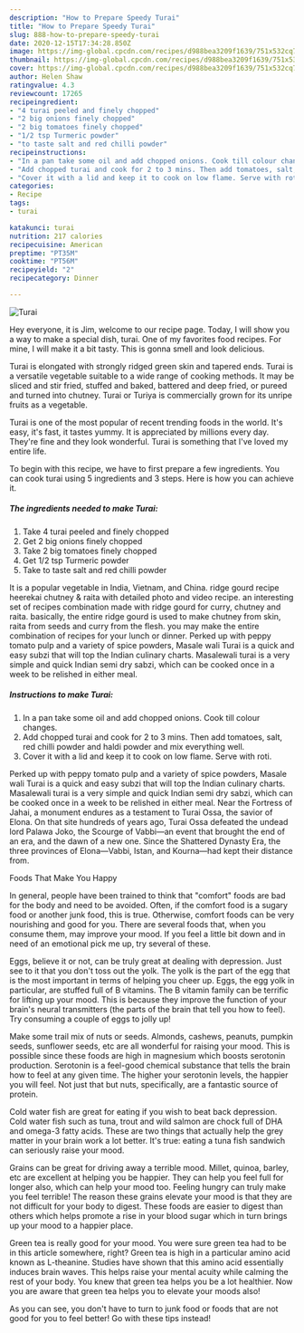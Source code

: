 ```yaml
---
description: "How to Prepare Speedy Turai"
title: "How to Prepare Speedy Turai"
slug: 888-how-to-prepare-speedy-turai
date: 2020-12-15T17:34:28.850Z
image: https://img-global.cpcdn.com/recipes/d988bea3209f1639/751x532cq70/turai-recipe-main-photo.jpg
thumbnail: https://img-global.cpcdn.com/recipes/d988bea3209f1639/751x532cq70/turai-recipe-main-photo.jpg
cover: https://img-global.cpcdn.com/recipes/d988bea3209f1639/751x532cq70/turai-recipe-main-photo.jpg
author: Helen Shaw
ratingvalue: 4.3
reviewcount: 17265
recipeingredient:
- "4 turai peeled and finely chopped"
- "2 big onions finely chopped"
- "2 big tomatoes finely chopped"
- "1/2 tsp Turmeric powder"
- "to taste salt and red chilli powder"
recipeinstructions:
- "In a pan take some oil and add chopped onions. Cook till colour changes."
- "Add chopped turai and cook for 2 to 3 mins. Then add tomatoes, salt, red chilli powder and haldi powder and mix everything well."
- "Cover it with a lid and keep it to cook on low flame. Serve with roti."
categories:
- Recipe
tags:
- turai

katakunci: turai 
nutrition: 217 calories
recipecuisine: American
preptime: "PT35M"
cooktime: "PT56M"
recipeyield: "2"
recipecategory: Dinner

---
```



![Turai](https://img-global.cpcdn.com/recipes/d988bea3209f1639/751x532cq70/turai-recipe-main-photo.jpg)

Hey everyone, it is Jim, welcome to our recipe page. Today, I will show you a way to make a special dish, turai. One of my favorites food recipes. For mine, I will make it a bit tasty. This is gonna smell and look delicious.

Turai is elongated with strongly ridged green skin and tapered ends. Turai is a versatile vegetable suitable to a wide range of cooking methods. It may be sliced and stir fried, stuffed and baked, battered and deep fried, or pureed and turned into chutney. Turai or Turiya is commercially grown for its unripe fruits as a vegetable.

Turai is one of the most popular of recent trending foods in the world. It's easy, it's fast, it tastes yummy. It is appreciated by millions every day. They're fine and they look wonderful. Turai is something that I've loved my entire life.


To begin with this recipe, we have to first prepare a few ingredients. You can cook turai using 5 ingredients and 3 steps. Here is how you can achieve it.

<!--inarticleads1-->

##### The ingredients needed to make Turai:

1. Take 4 turai peeled and finely chopped
1. Get 2 big onions finely chopped
1. Take 2 big tomatoes finely chopped
1. Get 1/2 tsp Turmeric powder
1. Take to taste salt and red chilli powder


It is a popular vegetable in India, Vietnam, and China. ridge gourd recipe heerekai chutney &amp; raita with detailed photo and video recipe. an interesting set of recipes combination made with ridge gourd for curry, chutney and raita. basically, the entire ridge gourd is used to make chutney from skin, raita from seeds and curry from the flesh. you may make the entire combination of recipes for your lunch or dinner. Perked up with peppy tomato pulp and a variety of spice powders, Masale wali Turai is a quick and easy subzi that will top the Indian culinary charts. Masalewali turai is a very simple and quick Indian semi dry sabzi, which can be cooked once in a week to be relished in either meal. 

<!--inarticleads2-->

##### Instructions to make Turai:

1. In a pan take some oil and add chopped onions. Cook till colour changes.
1. Add chopped turai and cook for 2 to 3 mins. Then add tomatoes, salt, red chilli powder and haldi powder and mix everything well.
1. Cover it with a lid and keep it to cook on low flame. Serve with roti.


Perked up with peppy tomato pulp and a variety of spice powders, Masale wali Turai is a quick and easy subzi that will top the Indian culinary charts. Masalewali turai is a very simple and quick Indian semi dry sabzi, which can be cooked once in a week to be relished in either meal. Near the Fortress of Jahai, a monument endures as a testament to Turai Ossa, the savior of Elona. On that site hundreds of years ago, Turai Ossa defeated the undead lord Palawa Joko, the Scourge of Vabbi—an event that brought the end of an era, and the dawn of a new one. Since the Shattered Dynasty Era, the three provinces of Elona—Vabbi, Istan, and Kourna—had kept their distance from. 

Foods That Make You Happy


In general, people have been trained to think that "comfort" foods are bad for the body and need to be avoided. Often, if the comfort food is a sugary food or another junk food, this is true. Otherwise, comfort foods can be very nourishing and good for you. There are several foods that, when you consume them, may improve your mood. If you feel a little bit down and in need of an emotional pick me up, try several of these.

Eggs, believe it or not, can be truly great at dealing with depression. Just see to it that you don't toss out the yolk. The yolk is the part of the egg that is the most important in terms of helping you cheer up. Eggs, the egg yolk in particular, are stuffed full of B vitamins. The B vitamin family can be terrific for lifting up your mood. This is because they improve the function of your brain's neural transmitters (the parts of the brain that tell you how to feel). Try consuming a couple of eggs to jolly up!

Make some trail mix of nuts or seeds. Almonds, cashews, peanuts, pumpkin seeds, sunflower seeds, etc are all wonderful for raising your mood. This is possible since these foods are high in magnesium which boosts serotonin production. Serotonin is a feel-good chemical substance that tells the brain how to feel at any given time. The higher your serotonin levels, the happier you will feel. Not just that but nuts, specifically, are a fantastic source of protein.

Cold water fish are great for eating if you wish to beat back depression. Cold water fish such as tuna, trout and wild salmon are chock full of DHA and omega-3 fatty acids. These are two things that actually help the grey matter in your brain work a lot better. It's true: eating a tuna fish sandwich can seriously raise your mood. 

Grains can be great for driving away a terrible mood. Millet, quinoa, barley, etc are excellent at helping you be happier. They can help you feel full for longer also, which can help your mood too. Feeling hungry can truly make you feel terrible! The reason these grains elevate your mood is that they are not difficult for your body to digest. These foods are easier to digest than others which helps promote a rise in your blood sugar which in turn brings up your mood to a happier place.

Green tea is really good for your mood. You were sure green tea had to be in this article somewhere, right? Green tea is high in a particular amino acid known as L-theanine. Studies have shown that this amino acid essentially induces brain waves. This helps raise your mental acuity while calming the rest of your body. You knew that green tea helps you be a lot healthier. Now you are aware that green tea helps you to elevate your moods also!

As you can see, you don't have to turn to junk food or foods that are not good for you to feel better! Go  with  these tips  instead!

